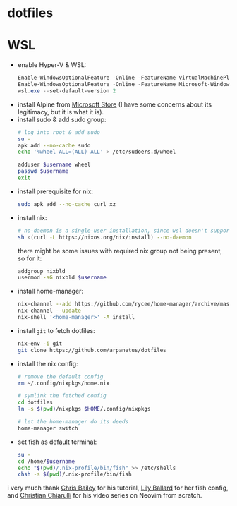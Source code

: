 # dotfiles

# WSL
 - enable Hyper-V & WSL:
    ```PowerShell   
    Enable-WindowsOptionalFeature -Online -FeatureName VirtualMachinePlatform
    Enable-WindowsOptionalFeature -Online -FeatureName Microsoft-Windows-Subsystem-Linux
    wsl.exe --set-default-version 2
    ```
 - install Alpine from [Microsoft Store](https://apps.microsoft.com/store/detail/alpine-wsl/9P804CRF0395?) (I have some concerns about its legitimacy, but it is what it is).
 - install sudo & add sudo group:
    ```sh
    # log into root & add sudo
    su -
    apk add --no-cache sudo
    echo '%wheel ALL=(ALL) ALL' > /etc/sudoers.d/wheel
    
    adduser $username wheel 
    passwd $username
    exit
    ```
- install prerequisite for nix:
    ```sh
    sudo apk add --no-cache curl xz
    ```
- install nix:
    ```sh
    # no-daemon is a single-user installation, since wsl doesn't support systemd. 
    sh <(curl -L https://nixos.org/nix/install) --no-daemon
    ```
    there might be some issues with required nix group not being present, so for it:
    ```sh
    addgroup nixbld
    usermod -aG nixbld $username
    ``` 
- install home-manager:
    ```sh
    nix-channel --add https://github.com/rycee/home-manager/archive/master.tar.gz home-manager
    nix-channel --update
    nix-shell '<home-manager>' -A install
    ```
- install `git` to fetch dotfiles:
    ```sh
    nix-env -i git
    git clone https://github.com/arpanetus/dotfiles
    ```
- install the nix config:
    ```sh
    # remove the default config
    rm ~/.config/nixpkgs/home.nix

    # symlink the fetched config
    cd dotfiles
    ln -s $(pwd)/nixpkgs $HOME/.config/nixpkgs

    # let the home-manager do its deeds
    home-manager switch
    ```
- set fish as default terminal:
    ```sh
    su -
    cd /home/$username
    echo "$(pwd)/.nix-profile/bin/fish" >> /etc/shells
    chsh -s $(pwd)/.nix-profile/bin/fish
    ```

i very much thank [Chris Bailey](https://cbailey.co.uk/posts/a_minimal_nix_development_environment_on_wsl) for his tutorial, 
[Lily Ballard](https://github.com/lilyball/nix-env.fish) for her fish config, and [Christian Chiarulli](https://github.com/LunarVim/Neovim-from-scratch)
for his video series on Neovim from scratch.

